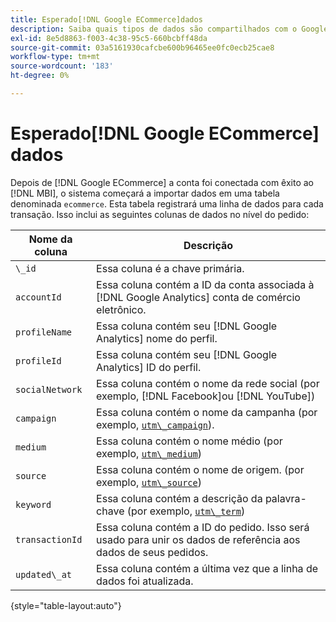 ```yaml
---
title: Esperado[!DNL Google ECommerce]dados
description: Saiba quais tipos de dados são compartilhados com o Google Commerce.
exl-id: 8e5d8863-f003-4c38-95c5-660bcbff48da
source-git-commit: 03a5161930cafcbe600b96465ee0fc0ecb25cae8
workflow-type: tm+mt
source-wordcount: '183'
ht-degree: 0%

---
```


# Esperado[!DNL Google ECommerce] dados

Depois de [!DNL Google ECommerce] a conta foi conectada com êxito ao [!DNL MBI], o sistema começará a importar dados em uma tabela denominada `ecommerce`. Esta tabela registrará uma linha de dados para cada transação. Isso inclui as seguintes colunas de dados no nível do pedido:

| Nome da coluna | Descrição |
|-----|-----|
| `\_id` | Essa coluna é a chave primária. |
| `accountId` | Essa coluna contém a ID da conta associada à [!DNL Google Analytics] conta de comércio eletrônico. |
| `profileName` | Essa coluna contém seu [!DNL Google Analytics] nome do perfil. |
| `profileId` | Essa coluna contém seu [!DNL Google Analytics] ID do perfil. |
| `socialNetwork` | Essa coluna contém o nome da rede social (por exemplo, [!DNL Facebook]ou [!DNL YouTube]) |
| `campaign` | Essa coluna contém o nome da campanha (por exemplo, [`utm\_campaign`](https://support.google.com/analytics/answer/1033867?hl=en)). |
| `medium` | Essa coluna contém o nome médio (por exemplo, [`utm\_medium`](https://support.google.com/analytics/answer/1033867?hl=en)) |
| `source` | Essa coluna contém o nome de origem. (por exemplo, [`utm\_source`](https://support.google.com/analytics/answer/1033867?hl=en)) |
| `keyword` | Essa coluna contém a descrição da palavra-chave (por exemplo, [`utm\_term`](https://support.google.com/analytics/answer/1033867?hl=en)) |
| `transactionId` | Essa coluna contém a ID do pedido. Isso será usado para unir os dados de referência aos dados de seus pedidos. |
| `updated\_at` | Essa coluna contém a última vez que a linha de dados foi atualizada. |

{style=&quot;table-layout:auto&quot;}
